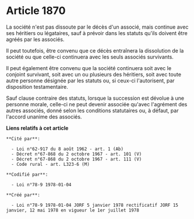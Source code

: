 # Article 1870

La société n'est pas dissoute par le décès d'un associé, mais continue avec ses héritiers ou légataires, sauf à prévoir dans
les statuts qu'ils doivent être agréés par les associés.

Il peut toutefois, être convenu que ce décès entraînera la dissolution de la société ou que celle-ci continuera avec les
seuls associés survivants.

Il peut également être convenu que la société continuera soit avec le conjoint survivant, soit avec un ou plusieurs des
héritiers, soit avec toute autre personne désignée par les statuts ou, si ceux-ci l'autorisent, par disposition
testamentaire.

Sauf clause contraire des statuts, lorsque la succession est dévolue à une personne morale, celle-ci ne peut devenir associée
qu'avec l'agrément des autres associés, donné selon les conditions statutaires ou, à défaut, par l'accord unanime des
associés.

**Liens relatifs à cet article**

	**Cité par**:

	  - Loi n°62-917 du 8 août 1962 - art. 1 (Ab)
	  - Décret n°67-868 du 2 octobre 1967 - art. 101 (V)
	  - Décret n°67-868 du 2 octobre 1967 - art. 111 (V)
	  - Code rural - art. L323-6 (M)

	**Codifié par**:

	  - Loi n°78-9 1978-01-04

	**Créé par**:

	  - Loi n°78-9 1978-01-04 JORF 5 janvier 1978 rectificatif JORF 15 janvier, 12 mai 1978 en vigueur le 1er juillet 1978
